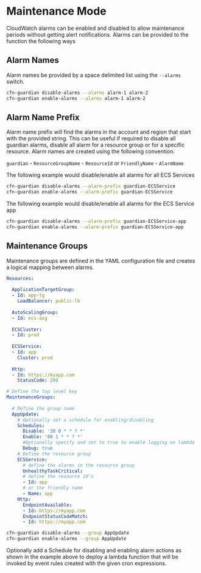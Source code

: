 # Maintenance Mode

CloudWatch alarms can be enabled and disabled to allow maintenance periods without getting alert notifications.
Alarms can be provided to the function the following ways

## Alarm Names

Alarm names be provided by a space delimited list using the `--alarms` switch.

```bash
cfn-guardian disable-alarms --alarms alarm-1 alarm-2
cfn-guardian enable-alarms --alarms alarm-1 alarm-2
```

## Alarm Name Prefix

Alarm name prefix will find the alarms in the account and region that start with the provided string.
This can be useful if required to disable all guardian alarms, disable all alarm for a resource group or for a specific resource.
Alarm names are created using the following convention.

`guardian` - `ResourceGroupName` - `ResourceId` or `FriendlyName` - `AlarmName` 

The following example would disable/enable all alarms for all ECS Services

```bash
cfn-guardian disable-alarms --alarm-prefix guardian-ECSService
cfn-guardian enable-alarms --alarm-prefix guardian-ECSService
```

The following example would disable/enable all alarms for the ECS Service app

```bash
cfn-guardian disable-alarms --alarm-prefix guardian-ECSService-app
cfn-guardian enable-alarms --alarm-prefix guardian-ECSService-app
```

## Maintenance Groups

Maintenance groups are defined in the YAML configuration file and creates a logical mapping between alarms.

```yaml
Resources:
  
  ApplicationTargetGroup:
  - Id: app-tg
    LoadBalancer: public-lb
    
  AutoScalingGroup:
  - Id: ecs-asg
  
  ECSCluster:
  - Id: prod
  
  ECSService:
  - Id: app
    Cluster: prod
  
  Http:
  - Id: https://myapp.com
    StatusCode: 200

# Define the top level key
MaintenanceGroups:
  
  # Define the group name
  AppUpdate:
    # Optionally set a schedule for enabling/disabling
    Schedules:
      Disable: '30 0 * * ? *'
      Enable: '00 1 * * ? *'
      #Optionally specify and set to true to enable logging on lambda
      Debug: true
    # Define the resource group
    ECSService:
      # define the alarms in the resource group
      UnhealthyTaskCritical:
      # define the resource id's
      - Id: app
      # or the friendly name
      - Name: app
    Http:
      EndpointAvailable:
      - Id: https://myapp.com
      EndpointStatusCodeMatch:
      - Id: https://myapp.com
```

```bash
cfn-guardian disable-alarms --group AppUpdate
cfn-guardian enable-alarms --group AppUpdate
```

Optionally add a Schedule for disabling and enabling alarm actions as shown in the example above to deploy a lambda function that will be invoked by event rules created with the given cron expressions.